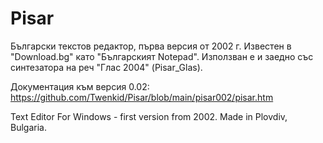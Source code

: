 # Pisar

Български текстов редактор, първа версия от 2002 г. Известен в "Download.bg" като "Българският Notepad".
Използван е и заедно със синтезатора на реч "Глас 2004" (Pisar_Glas).

Документация към версия 0.02: https://github.com/Twenkid/Pisar/blob/main/pisar002/pisar.htm

Text Editor For Windows - first version from 2002. Made in Plovdiv, Bulgaria.

